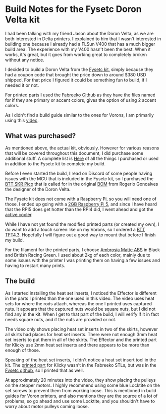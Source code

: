 # Build Notes for the Fysetc Doron Velta kit

I had been talking with my friend Jason about the Doron Velta, as we are both interested in Delta printers.  I explained to him that I wasn't interested in building one because I already had a FLSun V400 that has a much bigger build area.  The experience with my V400 hasn't been the best.  When it works, it's great, but it goes from working great to completely broken without any notice.

I decided to build a Doron Velta from the [Fysetc kit](https://www.fysetc.com/products/3d-printer-doron-velta?_pos=1&_sid=952f69bd9&_ss=r), simply because they had a coupon code that brought the price down to around $380 USD shipped.  For that price I figured it could be something fun to build, if I needed it or not.

For printed parts I used the [Fabreeko Github](https://github.com/Fabreeko/Doron-Velta/tree/main) as they have the files named for if they are primary or accent colors, gives the option of using 2 accent colors.

As I didn't find a build guide similar to the ones for Vorons, I am primarily using this [video](https://www.youtube.com/watch?v=-V6F0aNnRW4).  

## What was purchased?

As mentioned above, the actual kit, obviously.  However for various reasons that will be covered throughout this document, I did purchase some additional stuff.  A complete list is [Here](extras.md) of all the things I purchased or used in addition to the Fysetc kit to complete my build.

Before I even started the build, I read on Discord of some people having issues with the MCU that is included in the Fysetc kit, so I purchased the [BTT SKR Pico](https://www.amazon.com/dp/B09MYKL9MP?ref_=ppx_hzsearch_conn_dt_b_fed_asin_title_1&th=1) that is called for in the original [BOM](https://github.com/rogerlz/Doron-Velta/blob/main/BOM.md) from Rogerio Goncalves the designer of the Doron Velta.

The Fysetc kit does not come with a Raspberry Pi, so you will need one of those.  I ended up going with a [2GB Raspberry Pi 5](https://www.pishop.us/product/raspberry-pi-5-2gb/), and since I have heard that the RPI5 does get hotter than the RPI4 did, I went ahead and got the [active cooler](https://www.pishop.us/product/raspberry-pi-active-cooler/).

While I have not yet found the modified printed parts (or created my own), I do want to add a touch screen like on my Vorons, so I ordered a [BTT TFT4.3](https://www.amazon.com/dp/B09791ZG1B?ref_=ppx_hzsearch_conn_dt_b_fed_asin_title_1&th=1).  Hopefully I will figure out a good way to mount that before I finish my build.

For the filament for the printed parts, I choose [Ambrosia Matte ABS](https://west3d.com/products/ambrosia-abs-matte-filament-of-the-gods-1kg-bambu-ams-friendly-cardboard-spools-premium-3d-printing-filament) in Black and British Racing Green.  I used about 2kg of each color, mainly due to some issues with the printer I was printing them on having a few issues and having to restart many prints.

## The build

As I started installing the heat set inserts, I noticed the Effector is different in the parts I printed than the one used in this video.  The video uses heat sets for where the rods attach, whereas the one I printed uses captured nuts.  It appears that the captured nuts would be square nuts, but I did not find any in the kit.  When I get to that part of the build, I will verify if it in fact needs square nuts, and if the nuts are provided or not.

The video only shows placing heat set inserts in two of the skirts, however all skirts had places for heat set inserts.  There were not enough 3mm heat set inserts to put them in all of the skirts.  The Effector and the printed part for Klicky use 2mm heat set inserts and there appears to be more than enough of those.

Speaking of the heat set inserts, I didn't notice a heat set insert tool in the kit.  The [printed part](https://github.com/FYSETC/FYSETC-Doron_Velta/blob/main/STLs/Extrude%20the%20head/printed_part.STL) for Klicky wasn't in the Fabreeko STLs, but was in the [Fysetc github](https://github.com/FYSETC/FYSETC-Doron_Velta/tree/main), so I printed that as well.

At approximately 20 minutes into the video, they show placing the pulleys on the stepper motors.  I highly recommend using some blue Locktite on the set screws to prevent them from working loose.  This is mentioned in build guides for Voron printers, and also mentions they are the source of a lot of problems, so go ahead and use some Locktite, and you shouldn't have to worry about motor pulleys coming loose.